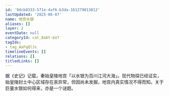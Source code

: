 ```yaml
---
id: '9dcb8333-571e-4af6-b3da-161279013812'
lastUpdated: '2025-06-07'
name: 地宫水银
aliases: []
layer: 2
eventDate: null
categoryId: cat_8abY-bU7
tagIds:
- tag_AaFqQlJs
timelineEvents: []
relations: []
titledLinks: []
---
```

据《史记》记载，秦始皇陵地宫「以水银为百川江河大海」。现代物探已经证实，始皇陵封土中心区域存在汞异常，但因尚未发掘，地宫内真实情况不得而知。关于巨量水银如何得来，亦是一个谜题。
